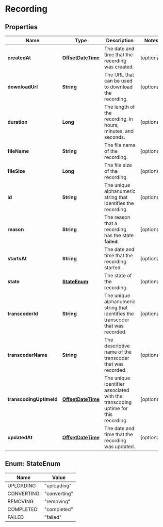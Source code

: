 
# Recording

## Properties
Name | Type | Description | Notes
------------ | ------------- | ------------- | -------------
**createdAt** | [**OffsetDateTime**](OffsetDateTime.md) | The date and time that the recording was created. |  [optional]
**downloadUrl** | **String** | The URL that can be used to download the recording. |  [optional]
**duration** | **Long** | The length of the recording, in hours, minutes, and seconds. |  [optional]
**fileName** | **String** | The file name of the recording. |  [optional]
**fileSize** | **Long** | The file size of the recording. |  [optional]
**id** | **String** | The unique alphanumeric string that identifies the recording. |  [optional]
**reason** | **String** | The reason that a recording has the state **failed**. |  [optional]
**startsAt** | **String** | The date and time that the recording started. |  [optional]
**state** | [**StateEnum**](#StateEnum) | The state of the recording. |  [optional]
**transcoderId** | **String** | The unique alphanumeric string that identifies the transcoder that was recorded. |  [optional]
**transcoderName** | **String** | The descriptive name of the transcoder that was recorded. |  [optional]
**transcodingUptimeId** | [**OffsetDateTime**](OffsetDateTime.md) | The unique identifier associated with the transcoding uptime for this recording. |  [optional]
**updatedAt** | [**OffsetDateTime**](OffsetDateTime.md) | The date and time that the recording was updated. |  [optional]


<a name="StateEnum"></a>
## Enum: StateEnum
Name | Value
---- | -----
UPLOADING | &quot;uploading&quot;
CONVERTING | &quot;converting&quot;
REMOVING | &quot;removing&quot;
COMPLETED | &quot;completed&quot;
FAILED | &quot;failed&quot;



